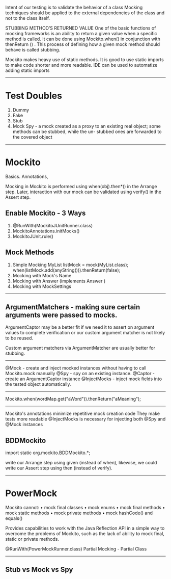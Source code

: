 Intent of our testing is to validate the behavior of a class
Mocking techniques should be applied to the external dependencies of the class and not to the class itself.

STUBBING METHOD’S RETURNED VALUE
One of the basic functions of mocking frameworks is an ability to return a given value when a specific method is called. It can be done using Mockito.when() in conjunction with thenReturn () . This process of defining how a given mock method should behave is called stubbing.

Mockito makes heavy use of static methods. It is good to use static imports to make code shorter and more readable. IDE can be used to
automatize adding static imports


----------------------------------------------------


# Test Doubles
1. Dummy
2. Fake
3. Stub
4. Mock
Spy - a mock created as a proxy to an existing real object; some
methods can be stubbed, while the un- stubbed ones are forwarded to the covered object
----------------------------------------------------
# Mockito 

Basics. Annotations, 



Mocking in Mockito is performed using when(obj).then*() in the Arrange step.
Later, interaction with our mock can be validated using verify() in the Assert step.

## Enable Mockito - 3 Ways
1. @RunWith(MockitoJUnitRunner.class)
2. MockitoAnnotations.initMocks()
3. MockitoJUnit.rule()

## Mock Methods

1. Simple Mocking
MyList listMock = mock(MyList.class);
when(listMock.add(anyString())).thenReturn(false);
2. Mocking with Mock's Name
3. Mocking with Answer (implements Answer<Boolean> )
4. Mocking with MockSettings

----------------------------------------------------

## ArgumentMatchers - making sure certain arguments were passed to mocks.

ArgumentCaptor may be a better fit if we need it to assert on argument values to complete
verification or our custom argument matcher is not likely to be reused.

Custom argument matchers via ArgumentMatcher are usually better for stubbing.

----------------------------------------------------

@Mock - create and inject mocked instances without having to call Mockito.mock manually
@Spy - spy on an existing instance.
@Captor - create an ArgumentCaptor instance
@InjectMocks - inject mock fields into the tested object automatically.

----------------------------------------------------

Mockito.when(wordMap.get("aWord")).thenReturn("aMeaning");

----------------------------------------------------

Mockito's annotations minimize repetitive mock creation code
They make tests more readable
@InjectMocks is necessary for injecting both @Spy and @Mock instances


## BDDMockito
import static org.mockito.BDDMockito.*;

write our Arrange step using given (instead of when), likewise, we could write our Assert step using then (instead of verify).

----------------------------------------------------

# PowerMock

Mockito cannot:
•	 mock final classes
•	 mock enums
•	 mock final methods
•	 mock static methods
•	 mock private methods
•	 mock hashCode() and equals()

Provides capabilities to work with the Java Reflection API in a simple way to overcome the problems of Mockito, such as the lack of ability to mock final, static or private methods.

@RunWith(PowerMockRunner.class)
Partial Mocking - Partial Class


----------------------------------------------------

## Stub vs Mock vs Spy


